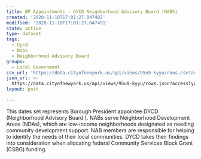 ```yaml
---
title: BP Appointments - DYCD Neighborhood Advisory Board (NABS)
created: '2020-11-10T17:01:27.047482'
modified: '2020-11-10T17:01:27.047491'
state: active
type: dataset
tags:
  - Dycd
  - Nabs
  - Neighborhood Advisory Board
groups:
  - Local Government
csv_url: 'https://data.cityofnewyork.us/api/views/95u9-kyyu/rows.csv?accessType=DOWNLOAD'
json_url: >-
  https://data.cityofnewyork.us/api/views/95u9-kyyu/rows.json?accessType=DOWNLOAD
layout: post

---
```

This dates set represents Borough President appointee DYCD (Neighborhood Advisory Board ). NABs serve Neighborhood Development Areas (NDAs), which are low-income neighborhoods designated as needing community development support. NAB members are responsible for helping to identify the needs of their local communities. DYCD takes their findings into consideration when allocating federal Community Services Block Grant (CSBG) funding.
